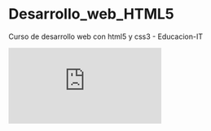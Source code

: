 # Desarrollo_web_HTML5
Curso de desarrollo web con html5 y css3 - Educacion-IT

![](https://github.com/ErikaValdez/Desarrollo_web_HTML5-main/blob/master/Certificado-Desarrollo-Web-con-HTML-Educaci%C3%B3nIT.pdf)
